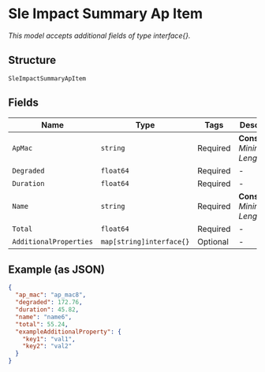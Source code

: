 
# Sle Impact Summary Ap Item

*This model accepts additional fields of type interface{}.*

## Structure

`SleImpactSummaryApItem`

## Fields

| Name | Type | Tags | Description |
|  --- | --- | --- | --- |
| `ApMac` | `string` | Required | **Constraints**: *Minimum Length*: `1` |
| `Degraded` | `float64` | Required | - |
| `Duration` | `float64` | Required | - |
| `Name` | `string` | Required | **Constraints**: *Minimum Length*: `1` |
| `Total` | `float64` | Required | - |
| `AdditionalProperties` | `map[string]interface{}` | Optional | - |

## Example (as JSON)

```json
{
  "ap_mac": "ap_mac8",
  "degraded": 172.76,
  "duration": 45.82,
  "name": "name6",
  "total": 55.24,
  "exampleAdditionalProperty": {
    "key1": "val1",
    "key2": "val2"
  }
}
```

